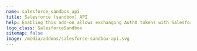 ```yaml
---
name: salesforce_sandbox_api
title: Salesforce (sandbox) API
help: Enabling this add-on allows exchanging Auth0 tokens with Salesforce (sandbox) tokens that can be used to call their APIs flowing the user identity.
logo_class: SalesforceSandbox
sitemap: false
image: /media/addons/salesforce-sandbox-api.svg
---
```

